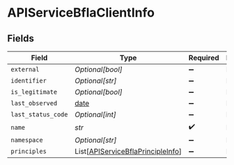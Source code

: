 # APIServiceBflaClientInfo


## Fields

| Field                                                                                   | Type                                                                                    | Required                                                                                | Description                                                                             |
| --------------------------------------------------------------------------------------- | --------------------------------------------------------------------------------------- | --------------------------------------------------------------------------------------- | --------------------------------------------------------------------------------------- |
| `external`                                                                              | *Optional[bool]*                                                                        | :heavy_minus_sign:                                                                      | N/A                                                                                     |
| `identifier`                                                                            | *Optional[str]*                                                                         | :heavy_minus_sign:                                                                      | N/A                                                                                     |
| `is_legitimate`                                                                         | *Optional[bool]*                                                                        | :heavy_minus_sign:                                                                      | N/A                                                                                     |
| `last_observed`                                                                         | [date](https://docs.python.org/3/library/datetime.html#date-objects)                    | :heavy_minus_sign:                                                                      | N/A                                                                                     |
| `last_status_code`                                                                      | *Optional[int]*                                                                         | :heavy_minus_sign:                                                                      | N/A                                                                                     |
| `name`                                                                                  | *str*                                                                                   | :heavy_check_mark:                                                                      | N/A                                                                                     |
| `namespace`                                                                             | *Optional[str]*                                                                         | :heavy_minus_sign:                                                                      | N/A                                                                                     |
| `principles`                                                                            | List[[APIServiceBflaPrincipleInfo](../../models/shared/apiservicebflaprincipleinfo.md)] | :heavy_minus_sign:                                                                      | N/A                                                                                     |